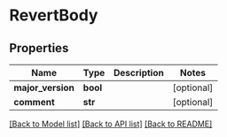 # RevertBody

## Properties
Name | Type | Description | Notes
------------ | ------------- | ------------- | -------------
**major_version** | **bool** |  | [optional] 
**comment** | **str** |  | [optional] 

[[Back to Model list]](../README.md#documentation-for-models) [[Back to API list]](../README.md#documentation-for-api-endpoints) [[Back to README]](../README.md)


